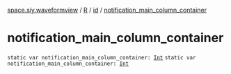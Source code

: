 [space.siy.waveformview](../../index.md) / [R](../index.md) / [id](index.md) / [notification_main_column_container](./notification_main_column_container.md)

# notification_main_column_container

`static var notification_main_column_container: `[`Int`](https://kotlinlang.org/api/latest/jvm/stdlib/kotlin/-int/index.html)
`static var notification_main_column_container: `[`Int`](https://kotlinlang.org/api/latest/jvm/stdlib/kotlin/-int/index.html)